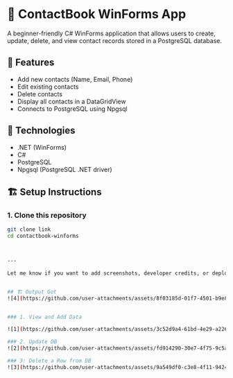 # 📒 ContactBook WinForms App

A beginner-friendly C# WinForms application that allows users to create, update, delete, and view contact records stored in a PostgreSQL database.

## 🚀 Features

- Add new contacts (Name, Email, Phone)
- Edit existing contacts
- Delete contacts
- Display all contacts in a DataGridView
- Connects to PostgreSQL using Npgsql

## 🧰 Technologies

- .NET (WinForms)
- C#
- PostgreSQL
- Npgsql (PostgreSQL .NET driver)

## 🏗️ Setup Instructions

### 1. Clone this repository

```bash
git clone link
cd contactbook-winforms



---

Let me know if you want to add screenshots, developer credits, or deployment notes!


## 🏗️ Output Got
![4](https://github.com/user-attachments/assets/8f03185d-01f7-4501-b9e8-f6c1a0fa625f)


### 1. View and Add Data

![1](https://github.com/user-attachments/assets/3c52d9a4-61bd-4e29-a226-ad8c93687870)

### 2. Update DB
![2](https://github.com/user-attachments/assets/fd914290-30e7-4f75-9c5a-01c891b32c7b)

### 3: Delete a Row from DB
![3](https://github.com/user-attachments/assets/9a549df0-c3e8-4f11-9424-8283832e5bdf)

